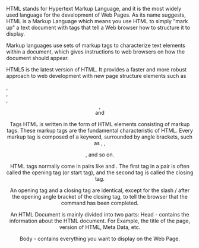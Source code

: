 HTML stands for Hypertext Markup Language, and it is the most widely used language for the development of Web Pages.
As its name suggests, HTML is a Markup Language which means you use HTML to simply "mark up" a text document with tags that tell a Web browser how to structure it to display.

Markup languages use sets of markup tags to characterize text elements within a document, which gives instructions to web browsers on how the document should appear.

HTML5 is the latest version of HTML. It provides a faster and more robust approach to web development with new page structure elements such as <main>, <section>, <article>, <header>, <footer>and<nav></nav>

Tags
HTML is written in the form of HTML elements consisting of markup tags. These markup tags are the fundamental characteristic of HTML. Every markup tag is composed of a keyword, surrounded by angle brackets, such as <html>, <head>, <p>, and so on.

HTML tags normally come in pairs like <html> and </html>. The first tag in a pair is often called the opening tag (or start tag), and the second tag is 
called the closing tag.

An opening tag and a closing tag are identical, except for the slash / after the opening angle bracket of the closing tag, to tell the browser that the command has been completed.

An HTML Document is mainly divided into two parts:
Head - contains the information about the HTML document. For Example, the title of the page, version of HTML, Meta Data, etc.

Body - contains everything you want to display on the Web Page.
